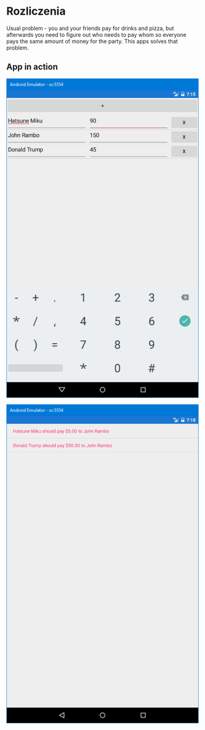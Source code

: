 Rozliczenia
===========

Usual problem - you and your friends pay for drinks and pizza, but afterwards you need to figure out who needs to pay whom so everyone pays the same amount of money for the party. This apps solves that problem.

App in action
-------------

![Input payments](docs/1.png)

![Results](docs/2.png)
